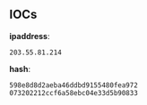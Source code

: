 
## IOCs

__ipaddress__:

```text
203.55.81.214
```
__hash__:

```text
598e8d8d2aeba46ddbd9155480fea972
073202212ccf6a58ebc04e33d5b90833
```